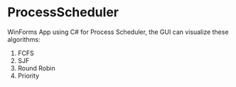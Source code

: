 # ProcessScheduler
WinForms App using C# for Process Scheduler, the GUI can visualize these algorithms:
1. FCFS
2. SJF
3. Round Robin
4. Priority 
